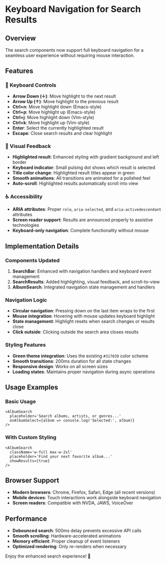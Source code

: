 # Keyboard Navigation for Search Results

## Overview

The search components now support full keyboard navigation for a seamless user experience without requiring mouse interaction.

## Features

### 🎹 Keyboard Controls

- **Arrow Down (↓)**: Move highlight to the next result
- **Arrow Up (↑)**: Move highlight to the previous result
- **Ctrl+n**: Move highlight down (Emacs-style)
- **Ctrl+p**: Move highlight up (Emacs-style)
- **Ctrl+j**: Move highlight down (Vim-style)
- **Ctrl+k**: Move highlight up (Vim-style)
- **Enter**: Select the currently highlighted result
- **Escape**: Close search results and clear highlight

### 🎨 Visual Feedback

- **Highlighted result**: Enhanced styling with gradient background and left border
- **Keyboard indicator**: Small pulsing dot shows which result is selected
- **Title color change**: Highlighted result titles appear in green
- **Smooth animations**: All transitions are animated for a polished feel
- **Auto-scroll**: Highlighted results automatically scroll into view

### ♿ Accessibility

- **ARIA attributes**: Proper `role`, `aria-selected`, and `aria-activedescendant` attributes
- **Screen reader support**: Results are announced properly to assistive technologies
- **Keyboard-only navigation**: Complete functionality without mouse

## Implementation Details

### Components Updated

1. **SearchBar**: Enhanced with navigation handlers and keyboard event management
2. **SearchResults**: Added highlighting, visual feedback, and scroll-to-view
3. **AlbumSearch**: Integrated navigation state management and handlers

### Navigation Logic

- **Circular navigation**: Pressing down on the last item wraps to the first
- **Mouse integration**: Hovering with mouse updates keyboard highlight
- **State management**: Highlight resets when search changes or results close
- **Click outside**: Clicking outside the search area closes results

### Styling Features

- **Green theme integration**: Uses the existing `#317039` color scheme
- **Smooth transitions**: 200ms duration for all state changes
- **Responsive design**: Works on all screen sizes
- **Loading states**: Maintains proper navigation during async operations

## Usage Examples

### Basic Usage

```tsx
<AlbumSearch
  placeholder='Search albums, artists, or genres...'
  onAlbumSelect={album => console.log('Selected:', album)}
/>
```

### With Custom Styling

```tsx
<AlbumSearch
  className='w-full max-w-2xl'
  placeholder='Find your next favorite album...'
  showResults={true}
/>
```

## Browser Support

- **Modern browsers**: Chrome, Firefox, Safari, Edge (all recent versions)
- **Mobile devices**: Touch interactions work alongside keyboard navigation
- **Screen readers**: Compatible with NVDA, JAWS, VoiceOver

## Performance

- **Debounced search**: 500ms delay prevents excessive API calls
- **Smooth scrolling**: Hardware-accelerated animations
- **Memory efficient**: Proper cleanup of event listeners
- **Optimized rendering**: Only re-renders when necessary

Enjoy the enhanced search experience! 🚀
